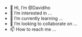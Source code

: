 - 👋 Hi, I’m @Davidiho
- 👀 I’m interested in ...
- 🌱 I’m currently learning ...
- 💞️ I’m looking to collaborate on ...
- 📫 How to reach me ...

<!---
Davidiho/Davidiho is a ✨ special ✨ repository because its `README.md` (this file) appears on your GitHub profile.
You can click the Preview link to take a look at your changes.
--->

